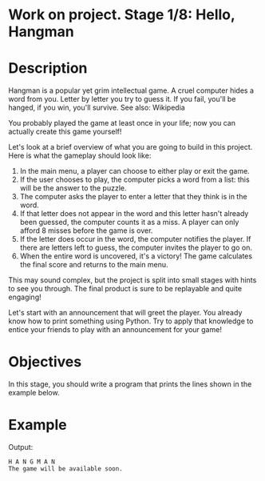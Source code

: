 # Work on project. Stage 1/8: Hello, Hangman

# Description

Hangman is a popular yet grim intellectual game. A cruel computer hides a word from you. Letter by letter you try to guess it. If you fail, you'll be hanged, if you win, you'll survive. See also: Wikipedia

You probably played the game at least once in your life; now you can actually create this game yourself!

Let's look at a brief overview of what you are going to build in this project. Here is what the gameplay should look like:

  1. In the main menu, a player can choose to either play or exit the game.
  2. If the user chooses to play, the computer picks a word from a list: this will be the answer to the puzzle.
  3. The computer asks the player to enter a letter that they think is in the word.
  4. If that letter does not appear in the word and this letter hasn't already been guessed, the computer counts it as a miss. A player can only afford 8 misses before the game is over.
  5. If the letter does occur in the word, the computer notifies the player. If there are letters left to guess, the computer invites the player to go on.
  6. When the entire word is uncovered, it's a victory! The game calculates the final score and returns to the main menu.

This may sound complex, but the project is split into small stages with hints to see you through. The final product is sure to be replayable and quite engaging!

Let's start with an announcement that will greet the player. You already know how to print something using Python. Try to apply that knowledge to entice your friends to play with an announcement for your game!

# Objectives

In this stage, you should write a program that prints the lines shown in the example below.

# Example

Output:
```
H A N G M A N
The game will be available soon.
```
